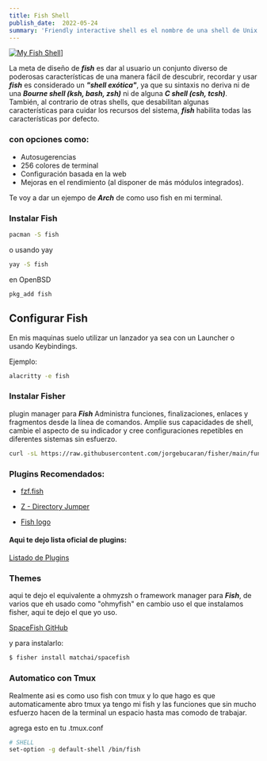 ```yaml
---
title: Fish Shell 
publish_date:  2022-05-24
summary: 'Friendly interactive shell es el nombre de una shell de Unix que pretende ser interactiva y amigable para el usuario, al contrario de otras shells.'
---
```


[![My Fish Shell](/fish.png)](https://fishshell.com)]

 La meta de diseño de ***fish*** es dar al usuario un conjunto diverso de poderosas características de una manera fácil de descubrir, recordar y usar ***fish*** es considerado un ***"shell exótica"***, ya que su sintaxis no deriva ni de una ***Bourne shell (ksh, bash, zsh)*** ni de alguna ***C shell (csh, tcsh)***. También, al contrario de otras shells, que desabilitan algunas características para cuidar los recursos del sistema, ***fish*** habilita todas las características por defecto.
 
 ### con opciones como:
* Autosugerencias
* 256 colores de terminal
* Configuración basada en la web
* Mejoras en el rendimiento (al disponer de más módulos integrados).

Te voy a dar un ejempo de ***Arch*** de como uso fish en mi terminal.

### Instalar Fish

```bash
pacman -S fish
```

o usando yay

```bash
yay -S fish
```

en OpenBSD

```ksh
pkg_add fish
```

## Configurar Fish

En mis maquinas suelo utilizar un lanzador ya sea con un Launcher o usando Keybindings.

Ejemplo:

```bash
alacritty -e fish
```

### Instalar Fisher  
plugin manager para ***Fish*** Administra funciones, finalizaciones, enlaces y fragmentos desde la línea de comandos. Amplíe sus capacidades de shell, cambie el aspecto de su indicador y cree configuraciones repetibles en diferentes sistemas sin esfuerzo.

```bash
curl -sL https://raw.githubusercontent.com/jorgebucaran/fisher/main/functions/fisher.fish | source && fisher install jorgebucaran/fisher
```


### Plugins Recomendados:

* [fzf.fish](https://github.com/PatrickF1/fzf.fish)

* [Z - Directory Jumper](https://github.com/jethrokuan/z)

* [Fish logo](https://github.com/laughedelic/fish_logo)

#### Aqui te dejo lista oficial de plugins:

[Listado de Plugins](https://git.io/awesome.fish)

### Themes
aqui te dejo el equivalente a ohmyzsh o framework manager para ***Fish***, de varios que eh usado como "ohmyfish" en cambio uso el que instalamos fisher, aqui te dejo el que yo uso.

[SpaceFish GitHub](https://github.com/matchai/spacefish)

y para instalarlo:

```bash
$ fisher install matchai/spacefish
```

### Automatico con Tmux
Realmente asi es como uso fish con tmux y lo que hago es que automaticamente abro tmux ya tengo mi fish y las funciones que sin mucho esfuerzo hacen de la terminal un espacio hasta mas comodo de trabajar.

agrega esto en tu .tmux.conf

```bash
# SHELL
set-option -g default-shell /bin/fish
```
